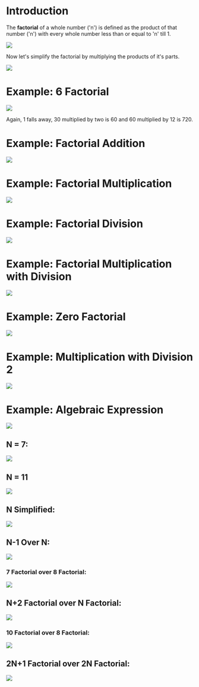 # Introduction

The **factorial** of a whole number ('n') is defined as the product of that number ('n') with every whole number less than or equal to 'n' till 1.

![](Pictures/4%20Factorial.png)

Now let's simplify the factorial by multiplying the products of it's parts.

![](Pictures/4%20Factorial%20Simplified.png)
# Example: 6 Factorial
![](Pictures/6%20Factorial.png)

Again, 1 falls away, 30 multiplied by two is 60 and 60 multiplied by 12 is 720.
# Example: Factorial Addition

![](Pictures/Factorial%20Addition%20Example%201.png)

# Example: Factorial Multiplication

![](Pictures/Factorial%20Example%20Multiplication.png)

# Example: Factorial Division

![](Pictures/Factorial%20Example%20Division.png)

# Example: Factorial Multiplication with Division

![](Pictures/Factorial%20Example%20Multiplication%20Division.png)

# Example: Zero Factorial

![](Pictures/Factorial%20Example%20Zero%20Factorial.png)

# Example: Multiplication with Division 2

![](Pictures/Factorial%20Example%20Multiplication%20Division%202.png)

# Example: Algebraic Expression

![](Pictures/Factorials%20Algebraic%20Expression.png)

## N = 7:

![](Pictures/Factorials%20Example%20N%20Equals%207.png)

## N = 11

![](Pictures/Factorials%20Example%20N%20Equals%2011.png)

## N Simplified:

![](Pictures/Factorials%20Example%20N%20Simplified.png)

## N-1 Over N:

![](Pictures/Factorials%20Example%20N%20Minus%201%20over%20N.png)

### 7 Factorial over 8 Factorial:

![](Pictures/Factorials%20Example%207%20Factorial%20over%208%20Factorial.png)

## N+2 Factorial over N Factorial:

![](Pictures/Factorials%20Example%20N+2%20Factorial%20over%20N%20Factorial.png)

### 10 Factorial over 8 Factorial:

![](Pictures/Factorials%20Example%2010%20Factorial%20Over%208%20Factorial.png)

## 2N+1 Factorial over 2N Factorial:

![](Pictures/Factorials%20Example%202N%20Plus%201%20Factorial%20Over%202N%20Factorial.png)

